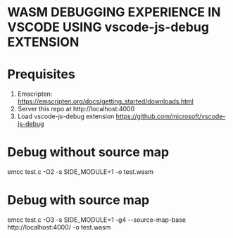 # WASM DEBUGGING EXPERIENCE IN VSCODE USING vscode-js-debug EXTENSION

# Prequisites
1. Emscripten: https://emscripten.org/docs/getting_started/downloads.html
2. Server this repo at http://localhost:4000
3. Load vscode-js-debug extension https://github.com/microsoft/vscode-js-debug 

# Debug without source map
emcc test.c -O2 -s SIDE_MODULE=1 -o test.wasm

# Debug with source map
emcc test.c -O3 -s SIDE_MODULE=1 -g4 --source-map-base http://localhost:4000/ -o test.wasm
